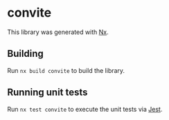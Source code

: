 # convite

This library was generated with [Nx](https://nx.dev).

## Building

Run `nx build convite` to build the library.

## Running unit tests

Run `nx test convite` to execute the unit tests via [Jest](https://jestjs.io).
